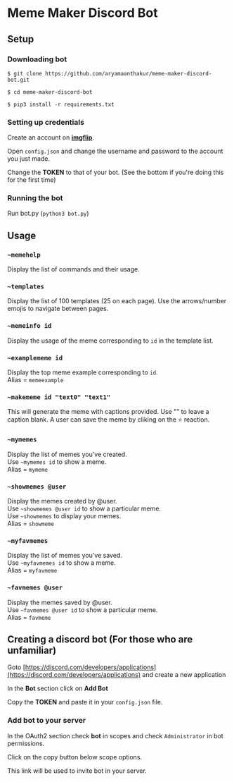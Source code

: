 # Meme Maker Discord Bot

## Setup

### Downloading bot
`$ git clone https://github.com/aryamaanthakur/meme-maker-discord-bot.git`

`$ cd meme-maker-discord-bot`

`$ pip3 install -r requirements.txt`

### Setting up credentials

Create an account on [**imgflip**](https://imgflip.com).

Open `config.json` and change the username and password to the account you just made.

Change the **TOKEN** to that of your bot. (See the bottom if you're doing this for the first time)

### Running the bot
Run bot.py (`python3 bot.py`)


## Usage

### `~memehelp`
Display the list of commands and their usage.

### `~templates`
Display the list of 100 templates (25 on each page). Use the arrows/number emojis to navigate between pages.

### `~memeinfo id`
Display the usage of the meme corresponding to `id` in the template list.

### `~examplememe id`
Display the top meme example corresponding to `id`.  
Alias = `memeexample`

### `~makememe id "text0" "text1"`
This will generate the meme with captions provided. Use "" to leave a caption blank. A user can save the meme by cliking on the ⭐ reaction.

### `~mymemes`
Display the list of memes you've created.  
Use `~mymemes id` to show a meme.  
Alias = `mymeme`

### `~showmemes @user`
Display the memes created by @user.  
Use `~showmemes @user id` to show a particular meme.  
Use `~showmemes` to display your memes.  
Alias = `showmeme`

### `~myfavmemes`
Display the list of memes you've saved.  
Use `~myfavmemes id` to show a meme.  
Alias = `myfavmeme`

### `~favmemes @user`
Display the memes saved by @user.  
Use `~favmemes @user id` to show a particular meme.  
Alias = `favmeme`

## Creating a discord bot (For those who are unfamiliar)
Goto [https://discord.com/developers/applications](https://discord.com/developers/applications) and create a new application

In the **Bot** section click on **Add Bot**

Copy the **TOKEN** and paste it in your `config.json` file.

### Add bot to your server
In the OAuth2 section check **bot** in scopes and check `Administrator` in bot permissions.

Click on the copy button below scope options.

This link will be used to invite bot in your server.

